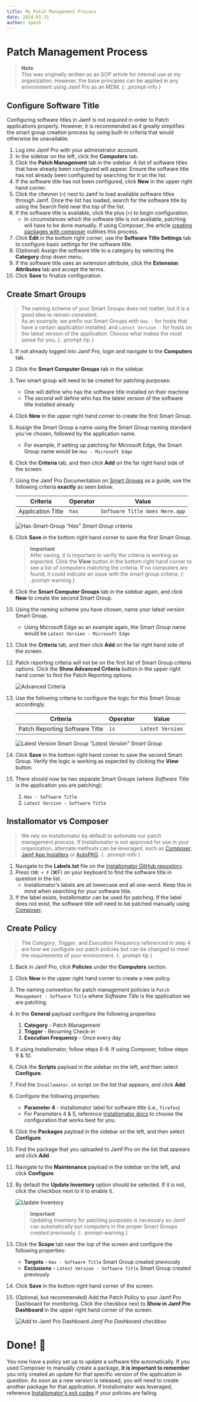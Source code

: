 ```yaml
---
title: My Patch Management Process
date: 2024-01-31
author: spesh
---
```

<!-- markdownlint-capture -->
<!-- markdownlint-disable -->

# Patch Management Process

> **Note** <br>This was originally written as an SOP article for internal use at my organization. However, the base principles can be applied in any environment using Jamf Pro as an MDM. 
{: .prompt-info }

## Configure Software Title

Configuring software titles in Jamf is not *required* in order to Patch applications properly. However, it is recommended as it greatly simplifies the smart group creation process by using built-in criteria that would otherwise be unavailable.

1. Log into Jamf Pro with your administrator account. 
2. In the sidebar on the left, click the **Computers** tab. 
3. Click the **Patch Management** tab in the sidebar. A list of software titles that have already been configured will appear. Ensure the software title has not already been configured by searching for it on the list. 
4. If the software title has not been configured, click **New** in the upper right hand corner. 
5. Click the chevron (`>`) next to Jamf to load available software titles through Jamf. Once the list has loaded, search for the software title by using the Search field near the top of the list. 
6. If the software title is available, click the plus (`+`) to begin configuration.
    <span id="composer-article-ref"></span>
    - In circumstances which the software title is not available, patching will have to be done manually. If using Composer, the article [creating packages with composer](/posts/Creating-Packages-with-Composer) outlines this process.
7. Click **Edit** in the bottom right corner, use the **Software Title Settings** tab to configure basic settings for the software title. 
8. (Optional) Assign the software title to a category by selecting the **Category** drop down menu. 
9. If the software title uses an extension attribute, click the **Extension Attributes** tab and accept the terms. 
10. Click **Save** to finalize configuration.  

## Create Smart Groups

> The naming scheme of your Smart Groups does not matter, but it is a good idea to remain consistent. <br>As an example, we prefix our Smart Groups with `Has -` for hosts that have a certain application installed, and `Latest Version -` for hosts on the latest version of the application. Choose what makes the most sense for you.
{: .prompt-tip }

1. If not already logged into Jamf Pro, login and navigate to the **Computers** tab. 
2. Click the **Smart Computer Groups** tab in the sidebar. 
3. Two smart group will need to be created for patching purposes: 
    - One will define who has the software title installed on their machine
    - The second will define who has the latest version of the software title installed already
4. Click **New** in the upper right hand corner to create the first Smart Group. 
5. Assign the Smart Group a name using the Smart Group naming standard you've chosen, followed by the application name.
    - For example, if setting up patching for Microsoft Edge, the Smart Group name would be `Has - Microsoft Edge`
6. Click the **Criteria** tab, and then click **Add** on the far right hand side of the screen. 
7. Using the Jamf Pro Documentation on [Smart Groups](https://learn.jamf.com/bundle/jamf-pro-documentation-10.38.0/page/Smart_Groups.html) as a guide, use the following criteria **exactly** as seen below. 
    
    
    | **Criteria**      | Operator | Value                          |
    | ----------------- | -------- | ------------------------------ |
    | Application Title | `has`    | `Software Title Goes Here.app` |
    
    ![Has-Smart-Group](assets/posts/patch-management-process/has-smart-group.png)
    _"Has" Smart Group criteria_
    
8. Click **Save** in the bottom right hand corner to save the first Smart Group. 
    > **Important** <br> After saving, it is important to verify the criteria is working as expected. Click the **View** button in the bottom right hand corner to see a list of computers matching the criteria. If no computers are found, it could indicate an issue with the smart group criteria. 
    {: .prompt-warning }
9.  Click the **Smart Computer Groups** tab in the sidebar again, and click **New** to create the second Smart Group. 
10. Using the naming scheme you have chosen, name your latest version Smart Group. 
    - Using Microsoft Edge as an example again, the Smart Group name would be `Latest Version - Microsoft Edge`
11. Click the **Criteria** tab, and then click **Add** on the far right hand side of the screen. 
12. Patch reporting criteria will not be on the first list of Smart Group criteria options. Click the **Show Advanced Criteria** button in the upper right hand corner to find the Patch Reporting options. 
    
    ![Advanced Criteria](assets/posts/patch-management-process/show-advanced-criteria.png)
    
13. Use the following criteria to configure the logic for this Smart Group accordingly. 
    
    
    | **Criteria**                   | Operator | Value            |
    | ------------------------------ | -------- | ---------------- |
    | Patch Reporting Software Title | `is`     | `Latest Version` |
    
    ![Latest Version Smart Group](assets/posts/patch-management-process/latest-version-smart-group.png)
    _"Latest Version" Smart Group_
    
14. Click **Save** in the bottom right hand corner to save the second Smart Group. Verify the logic is working as expected by clicking the **View** button. 
15. There should now be two separate Smart Groups (where *Software Title* is the application you are patching):
    1. `Has - Software Title`
    2. `Latest Version - Software Title`

## Installomator vs Composer

> We rely on Installomator by default to automate our patch management process. If Installomator is not approved for use in your organization, alternate methods can be leveraged, such as [Composer](https://learn.jamf.com/en-US/bundle/composer-user-guide-current/page/Package_Source_Creation.html), [Jamf App Installers](https://learn.jamf.com/en-US/bundle/jamf-pro-documentation-current/page/App_Installers.html) or [AutoPKG](https://github.com/autopkg/autopkg).
{: .prompt-info }

1. Navigate to the **Labels.txt** file on the [Installomator GitHub repository](https://learn.jamf.com/bundle/jamf-pro-documentation-10.38.0/page/Smart_Groups.html).
2. Press `CMD + F` (⌘F) on your keyboard to find the software title in question in the list. 
    - Installomator’s labels are all lowercase and all one-word. Keep this in mind when searching for your software title. 
3. If the label exists, Installomator can be used for patching. If the label does not exist, the software title will need to be patched manually using [Composer](#composer-article-ref). 

## Create Policy

> The *Category*, *Trigger*, and *Execution Frequency* referenced in step 4 are how we configure our patch policies but can be changed to meet the requirements of your environment.
{: .prompt-tip }

1. Back in Jamf Pro, click **Policies** under the **Computers** section. 
2. Click **New** in the upper right hand corner to create a new policy. 
3. The naming convention for patch management policies is `Patch Management - Software Title` where *Software Title* is the application we are patching.
4. In the **General** payload configure the following properties:
    1. **Category** - Patch Management
    2. **Trigger** - Recurring Check-in
    3. **Execution Frequency** - Once every day
5. If using Installomator, follow steps 6-8. If using Composer, follow steps 9 & 10. 
6. Click the **Scripts** payload in the sidebar on the left, and then select **Configure**. 
7. Find the `Insallomator.sh` script on the list that appears, and click **Add**.
8. Configure the following properties: 
    - **Parameter 4** - Installomator label for software title (i.e., `firefox`)
    - For Parameters 4 & 5, reference [Installomator docs](https://github.com/Installomator/Installomator/wiki/Configuration-and-Variables) to choose the configuration that works best for you.
9. Click the **Packages** payload in the sidebar on the left, and then select **Configure**. 
10. Find the package that you uploaded to Jamf Pro on the list that appears and click **Add**. 
11. Navigate to the **Maintenance** payload in the sidebar on the left, and click **Configure**. 
12. By default the **Update Inventory** option should be selected. If it is not, click the checkbox next to it to enable it. 
    
    ![Update Inventory](assets/posts/patch-management-process/update-inventory.png)
    
    > **Important** <br> Updating Inventory for patching purposes is necessary so Jamf can automatically put computers in the proper Smart Groups created previously. 
    {: .prompt-warning }

13. Click the **Scope** tab near the top of the screen and configure the following properties: 
    - **Targets** - `Has - Software Title` Smart Group created previously
    - **Exclusions** - `Latest Version - Software Title` Smart Group created previously
14. Click **Save** in the bottom right hand corner of the screen.
15. (Optional, but recommended) Add the Patch Policy to your Jamf Pro Dashboard for monitoring. Click the checkbox next to **Show in Jamf Pro Dashboard** in the upper right hand corner of the screen.
    
    ![Add to Jamf Pro Dashboard](assets/posts/patch-management-process/show-in-dashboard.png)
    _Jamf Pro Dashboard checkbox_

# Done! 🎉

You now have a policy set up to update a software title automatically. If you used Composer to manually create a package, **it is important to remember** you only created an update for that specific version of the application in question. As soon as a new version is released, you will need to create another package for that application. If Installomator was leveraged, reference [Installomator's exit codes](https://github.com/Installomator/Installomator/wiki/Installomator-Exit-Codes) if your policies are failing.